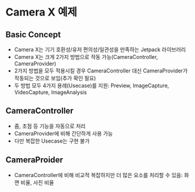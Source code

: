 # Camera X 예제

## Basic Concept
 - Camera X는 기기 호환성/유저 편의성/일관성을 만족하는 Jetpack 라이브러리
 - Camera X는 크게 2가지 방법으로 작동 가능(CameraController, CameraProvider)
 - 2가지 방법을 모두 적용시킬 경우 CameraController 대신 CameraProvider가 작동되는 것으로 보임(추가 확인 필요)
 - 두 방법 모두 4가지 용례(Usecase)를 지원: Preview, ImageCapture, VideoCapture, ImageAnalysis

## CameraController
 - 줌, 초점 등 기능을 자동으로 처리
 - CameraProvider에 비해 간단하게 사용 가능
 - 다만 복잡한 Usecase는 구현 불가

## CameraProider
 - CameraController에 비해 비교적 복잡하지만 더 많은 요소를 처리할 수 있음: 화면 비율, 사진 비율